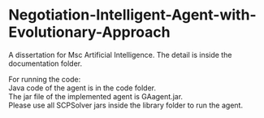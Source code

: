 # Negotiation-Intelligent-Agent-with-Evolutionary-Approach
A dissertation for Msc Artificial Intelligence. The detail is inside the documentation folder.

For running the code:
<br>Java code of the agent is in the code folder.
<br>The jar file of the implemented agent is GAagent.jar.
<br>Please use all SCPSolver jars inside the library folder to run the agent.
